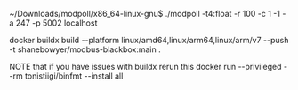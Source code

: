 ~/Downloads/modpoll/x86_64-linux-gnu$ ./modpoll -t4:float -r 100 -c 1 -1 -a 247 -p 5002 localhost



docker buildx build --platform linux/amd64,linux/arm64,linux/arm/v7 --push -t shanebowyer/modbus-blackbox:main .


NOTE that if you have issues with buildx rerun this
docker run --privileged --rm tonistiigi/binfmt --install all